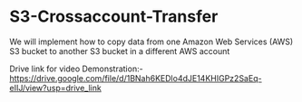 # S3-Crossaccount-Transfer
We will implement how to copy data from one Amazon Web Services  (AWS) S3 bucket to another S3 bucket in a different AWS account

Drive link for video Demonstration:- https://drive.google.com/file/d/1BNah6KEDlo4dJE14KHIGPz2SaEq-eIIJ/view?usp=drive_link
